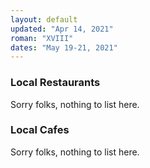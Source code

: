 ```yaml
---
layout: default
updated: "Apr 14, 2021"
roman: "XVIII"
dates: "May 19-21, 2021"
---
```






### Local Restaurants

Sorry folks, nothing to list here.




### Local Cafes

Sorry folks, nothing to list here.

